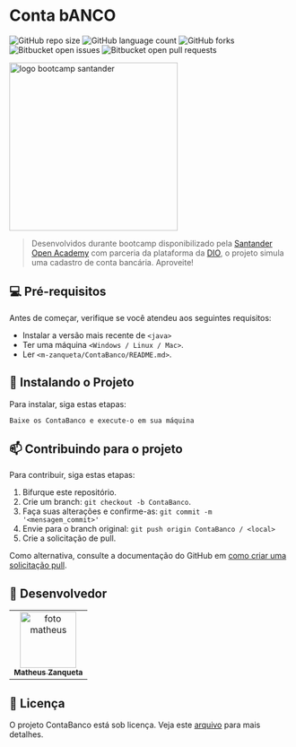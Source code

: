 # Conta bANCO

![GitHub repo size](https://img.shields.io/github/repo-size/m-zanqueta/ContaBanco?style=for-the-badge)
![GitHub language count](https://img.shields.io/github/languages/count/m-zanqueta/ContaBanco?style=for-the-badge)
![GitHub forks](https://img.shields.io/github/forks/m-zanqueta/ContaBanco?style=for-the-badge)
![Bitbucket open issues](https://img.shields.io/bitbucket/issues/m-zanqueta/ContaBanco?style=for-the-badge)
![Bitbucket open pull requests](https://img.shields.io/bitbucket/pr-raw/m-zanqueta/ContaBanco?style=for-the-badge)


<img src="https://github.com/user-attachments/assets/507dfbba-61a7-4375-bb12-2daf8ae545cf" width="300px;" alt="logo bootcamp santander"/><br>


> Desenvolvidos durante bootcamp disponibilizado pela <a href="https://www.linkedin.com/company/santander-open-academy">Santander Open Academy</a> com parceria da plataforma da <a href="https://www.linkedin.com/school/dio-makethechange/posts/?feedView=all">DIO</a>, o projeto simula uma cadastro de conta bancária.
> Aproveite!

## 💻 Pré-requisitos

Antes de começar, verifique se você atendeu aos seguintes requisitos:

- Instalar a versão mais recente de `<java>`
- Ter uma máquina `<Windows / Linux / Mac>`.
- Ler `<m-zanqueta/ContaBanco/README.md>`.

## 🚀 Instalando o Projeto

Para instalar, siga estas etapas:

```
Baixe os ContaBanco e execute-o em sua máquina
```

## 📫 Contribuindo para o projeto

Para contribuir, siga estas etapas:

1. Bifurque este repositório.
2. Crie um branch: `git checkout -b ContaBanco`.
3. Faça suas alterações e confirme-as: `git commit -m '<mensagem_commit>'`
4. Envie para o branch original: `git push origin ContaBanco / <local>`
5. Crie a solicitação de pull.

Como alternativa, consulte a documentação do GitHub em [como criar uma solicitação pull](https://help.github.com/en/github/collaborating-with-issues-and-pull-requests/creating-a-pull-request).

## 🤝 Desenvolvedor

<table>
  <tr>
    <td align="center">
      <a href="https://github.com/m-zanqueta" title="link matheus">
        <img src="https://avatars.githubusercontent.com/u/164265012?v=4" width="100px;" alt="foto matheus"/><br>
        <sub>
          <b>Matheus Zanqueta</b>
        </sub>
      </a>
    </td>
  </tr>
</table>


## 📝 Licença

O projeto ContaBanco está sob licença. Veja este [arquivo](LICENSE.md) para mais detalhes. 
